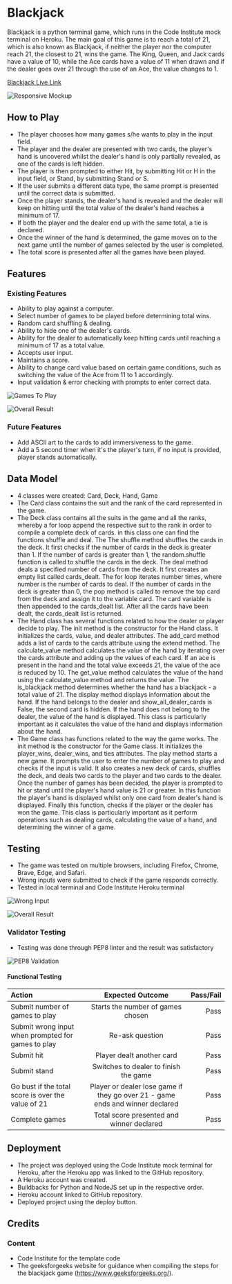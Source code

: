 # Blackjack
Blackjack is a python terminal game, which runs in the Code Institute mock terminal on Heroku. The main goal of this game is to reach a total of 21, which is also known as Blackjack, if neither the player nor the computer reach 21, the closest to 21, wins the game. The King, Queen, and Jack cards have a value of 10, while the Ace cards have a value of 11 when drawn and if the dealer goes over 21 through the use of an Ace, the value changes to 1. 

[Blackjack Live Link](https://p3-blackjack-e37a57443a78.herokuapp.com/)

![Responsive Mockup]( https://github.com/JoelChan13/blackjack/blob/main/images/p3-blackjack-mockup.jpg)

## How to Play
- The player chooses how many games s/he wants to play in the input field.
- The player and the dealer are presented with two cards, the player's hand is uncovered whilst the dealer's hand is only partially revealed, as one of the cards is left hidden.
- The player is then prompted to either Hit, by submitting Hit or H in the input field, or Stand, by submitting Stand or S.
- If the user submits a different data type, the same prompt is presented until the correct data is submitted.
- Once the player stands, the dealer's hand is revealed and the dealer will keep on hitting until the total value of the dealer's hand reaches a minimum of 17.
- If both the player and the dealer end up with the same total, a tie is declared.
- Once the winner of the hand is determined, the game moves on to the next game until the number of games selected by the user is completed.
- The total score is presented after all the games have been played.

## Features

### Existing Features
- Ability to play against a computer.
- Select number of games to be played before determining total wins.
- Random card shuffling & dealing.
- Ability to hide one of the dealer's cards.
- Ability for the dealer to automatically keep hitting cards until reaching a minimum of 17 as a total value.
- Accepts user input.
- Maintains a score.
- Ability to change card value based on certain game conditions, such as switching the value of the Ace from 11 to 1 accordingly.
- Input validation & error checking with prompts to enter correct data.

![Games To Play]( https://github.com/JoelChan13/blackjack/blob/main/images/games-to-play.jpg)

![Overall Result]( https://github.com/JoelChan13/blackjack/blob/main/images/overall-result.jpg)

### Future Features
- Add ASCII art to the cards to add immersiveness to the game.
- Add a 5 second timer when it's the player's turn, if no input is provided, player stands automatically.

## Data Model
- 4 classes were created: Card, Deck, Hand, Game
- The Card class contains the suit and the rank of the card represented in the game.
- The Deck class contains all the suits in the game and all the ranks, whereby a for loop append the respective suit to the rank in order to compile a complete deck of cards. in this class one can find the functions shuffle and deal. The The shuffle method shuffles the cards in the deck. It first checks if the number of cards in the deck is greater than 1. If the number of cards is greater than 1, the random.shuffle function is called to shuffle the cards in the deck. The deal method deals a specified number of cards from the deck. It first creates an empty list called cards_dealt. The for loop iterates number times, where number is the number of cards to deal. If the number of cards in the deck is greater than 0, the pop method is called to remove the top card from the deck and assign it to the variable card. The card variable is then appended to the cards_dealt list. After all the cards have been dealt, the cards_dealt list is returned.
- The Hand class has several functions related to how the dealer or player decide to play. The init method is the constructor for the Hand class. It initializes the cards, value, and dealer attributes. The add_card method adds a list of cards to the cards attribute using the extend method. The calculate_value method calculates the value of the hand by iterating over the cards attribute and adding up the values of each card. If an ace is present in the hand and the total value exceeds 21, the value of the ace is reduced by 10. The get_value method calculates the value of the hand using the calculate_value method and returns the value. The is_blackjack method determines whether the hand has a blackjack - a total value of 21. The display method displays information about the hand. If the hand belongs to the dealer and show_all_dealer_cards is False, the second card is hidden. If the hand does not belong to the dealer, the value of the hand is displayed. This class is particularly important as it calculates the value of the hand and displays information about the hand.
- The Game class has functions related to the way the game works. The init method is the constructor for the Game class. It initializes the player_wins, dealer_wins, and ties attributes. The play method starts a new game. It prompts the user to enter the number of games to play and checks if the input is valid. It also creates a new deck of cards, shuffles the deck, and deals two cards to the player and two cards to the dealer. Once the number of games has been decided, the player is prompted to hit or stand until the player's hand value is 21 or greater. In this function the player's hand is displayed whilst only one card from dealer's hand is displayed. Finally this function, checks if the player or the dealer has won the game. This class is particularly important as it perform operations such as dealing cards, calculating the value of a hand, and determining the winner of a game.


## Testing
- The game was tested on multiple browsers, including Firefox, Chrome, Brave, Edge, and Safari.
- Wrong inputs were submitted to check if the game responds correctly.
- Tested in local terminal and Code Institute Heroku terminal

![Wrong Input]( https://github.com/JoelChan13/blackjack/blob/main/images/wrong-input.jpg)

![Overall Result]( https://github.com/JoelChan13/blackjack/blob/main/images/overall-result.jpg)

### Validator Testing
- Testing was done through PEP8 linter and the result was satisfactory

![PEP8 Validation]( https://github.com/JoelChan13/blackjack/blob/main/images/validator-result.jpg)

#### Functional Testing
| Action  | Expected Outcome  | Pass/Fail |
| :------------ |:---------------:| -----:|
| Submit number of games to play| Starts the number of games chosen        |    Pass |
| Submit wrong input when prompted for games to play | Re-ask question        |    Pass |
| Submit hit | Player dealt another card        |    Pass |
| Submit stand | Switches to dealer to finish the game        |    Pass |
| Go bust if the total score is over the value of 21 | Player or dealer lose game if they go over 21 - game ends and winner declared        |    Pass |
| Complete games | Total score presented and winner declared        |    Pass |

## Deployment
- The project was deployed using the Code Institute mock terminal for Heroku, after the Heroku app was linked to the GitHub repository.
- A Heroku account was created.
- Buildbacks for Python and NodeJS set up in the respective order.
- Heroku account linked to GitHub repository.
- Deployed project using the deploy button.

## Credits

### Content
- Code Institute for the template code
- The geeksforgeeks website for guidance when compiling the steps for the blackjack game (https://www.geeksforgeeks.org/).
